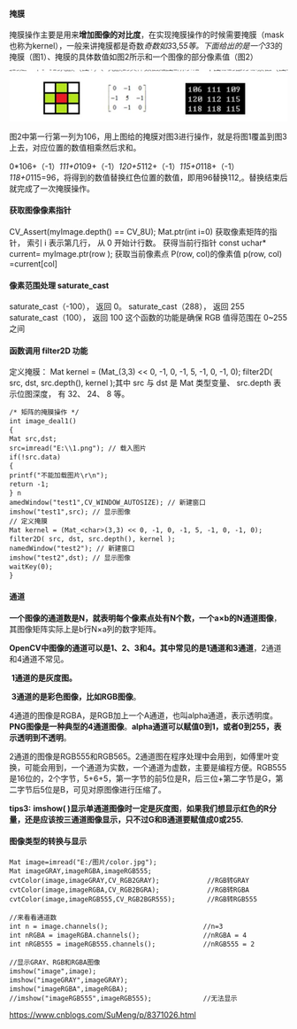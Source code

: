 #### 掩膜

掩膜操作主要是用来**增加图像的对比度**，在实现掩膜操作的时候需要掩膜（mask也称为kernel），一般来讲掩膜都是奇数*奇数如3*3,5*5等。下面给出的是一个3*3的掩膜（图1）、掩膜的具体数值如图2所示和一个图像的部分像素值（图2）

![](01.jpg)

图2中第一行第一列为106，用上图给的掩膜对图3进行操作，就是将图1覆盖到图3上去，对应位置的数值相乘然后求和。

0*106+（-1）*111+0*109+（-1）*120+5*112+（-1）*115+0*118+（-1）*118+0*115=96，将得到的数值替换红色位置的数值，即用96替换112,。替换结束后就完成了一次掩膜操作。


#### **获取图像像素指针**


CV_Assert(myImage.depth() == CV_8U);
Mat.ptr<uchar>(int i=0) 获取像素矩阵的指针， 索引 i 表示第几行， 从 0 开始计行数。
获得当前行指针 const uchar* current= myImage.ptr<uchar>(row );
获取当前像素点 P(row, col)的像素值 p(row, col) =current[col]

#### 像素范围处理 saturate_cast<uchar>


saturate_cast<uchar>（-100）， 返回 0。
saturate_cast<uchar>（288）， 返回 255
saturate_cast<uchar>（100）， 返回 100
这个函数的功能是确保 RGB 值得范围在 0~255 之间

#### 函数调用 filter2D 功能


定义掩膜： Mat kernel = (Mat_<char>(3,3) << 0, -1, 0, -1, 5, -1, 0, -1, 0);
filter2D( src, dst, src.depth(), kernel );其中 src 与 dst 是 Mat 类型变量、 src.depth 表示位图深度， 有 32、 24、 8 等。

```
/* 矩阵的掩膜操作 */
int image_deal1()
{
Mat src,dst;
src=imread("E:\\1.png"); // 载入图片
if(!src.data)
{
printf("不能加载图片\r\n");
return -1;
} n
amedWindow("test1",CV_WINDOW_AUTOSIZE); // 新建窗口
imshow("test1",src); // 显示图像
// 定义掩膜
Mat kernel = (Mat_<char>(3,3) << 0, -1, 0, -1, 5, -1, 0, -1, 0);
filter2D( src, dst, src.depth(), kernel );
namedWindow("test2"); // 新建窗口
imshow("test2",dst); // 显示图像
waitKey(0);
}
```

#### 通道

**一个图像的通道数是N，就表明每个像素点处有N个数，一个a×b的N通道图像**，其图像矩阵实际上是b行N×a列的数字矩阵。

**OpenCV中图像的通道可以是1、2、3和4。其中常见的是1通道和3通道**，2通道和4通道不常见。

​      **1通道的是灰度图。**

​      **3通道的是彩色图像，比如RGB图像**。

​      4通道的图像是RGBA，是RGB加上一个A通道，也叫alpha通道，表示透明度。**PNG图像是一种典型的4通道图像**。**alpha通道可以赋值0到1，或者0到255，表示透明到不透明**。

​      2通道的图像是RGB555和RGB565。2通道图在程序处理中会用到，如傅里叶变换，可能会用到，一个通道为实数，一个通道为虚数，主要是编程方便。RGB555是16位的，2个字节，5+6+5，第一字节的前5位是R，后三位+第二字节是G，第二字节后5位是B，可见对原图像进行压缩了。



**tips3:** **imshow( )显示单通道图像时一定是灰度图**，**如果我们想显示红色的R分量，还是应该按三通道图像显示，只不过G和B通道要赋值成0或255.**

#### 图像类型的转换与显示 



```
Mat image=imread("E:/图片/color.jpg");    
Mat imageGRAY,imageRGBA,imageRGB555;  
cvtColor(image,imageGRAY,CV_RGB2GRAY);            //RGB转GRAY  
cvtColor(image,imageRGBA,CV_RGB2BGRA);            //RGB转RGBA  
cvtColor(image,imageRGB555,CV_RGB2BGR555);        //RGB转RGB555  
  
//来看看通道数  
int n = image.channels();                        //n=3  
int nRGBA = imageRGBA.channels();                //nRGBA = 4  
int nRGB555 = imageRGB555.channels();            //nRGB555 = 2  
  
//显示GRAY、RGB和RGBA图像  
imshow("image",image);  
imshow("imageGRAY",imageGRAY);  
imshow("imageRGBA",imageRGBA);  
//imshow("imageRGB555",imageRGB555);             //无法显示  
```









https://www.cnblogs.com/SuMeng/p/8371026.html









